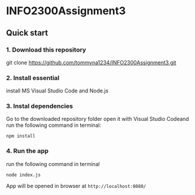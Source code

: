 # INFO2300Assignment3

## Quick start

### 1. Download this repository
git clone https://github.com/tommyna1234/INFO2300Assignment3.git

### 2. Install essential
install MS Visual Studio Code and Node.js

### 3. Instal dependencies

Go to the downloaded repository folder open it with Visual Studio Codeand run the following command in terminal:
```
npm install
```
### 4. Run the app
run the following command in terminal
```
node index.js
```
App will be opened in browser at `http://localhost:8080/`
